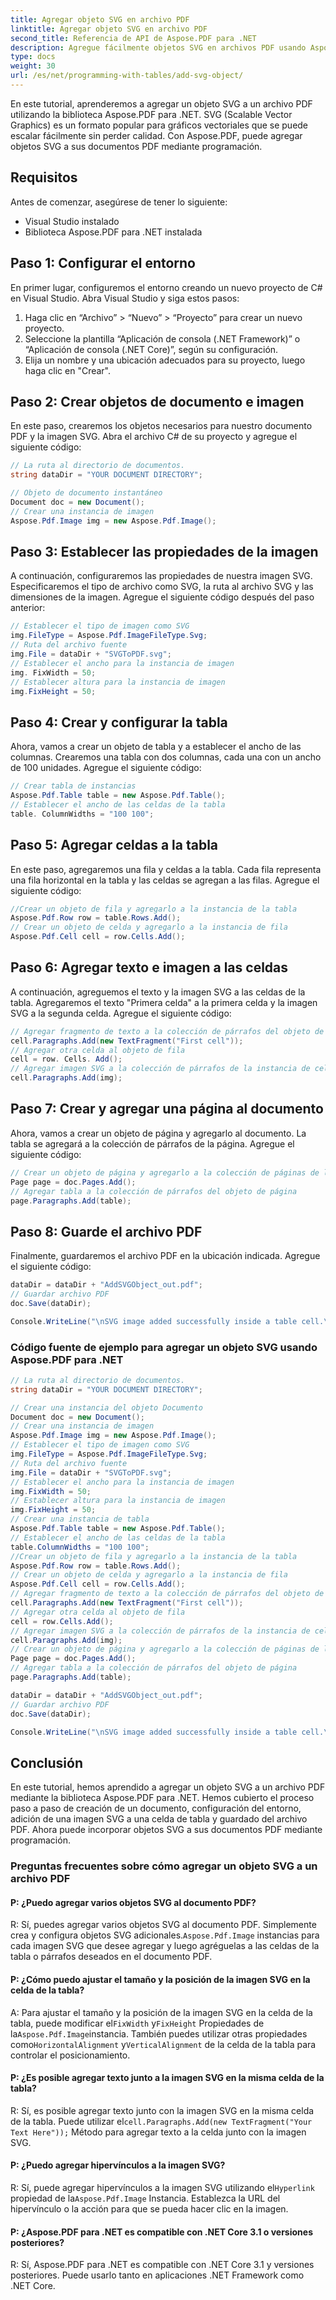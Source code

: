```yaml
---
title: Agregar objeto SVG en archivo PDF
linktitle: Agregar objeto SVG en archivo PDF
second_title: Referencia de API de Aspose.PDF para .NET
description: Agregue fácilmente objetos SVG en archivos PDF usando Aspose.PDF para .NET.
type: docs
weight: 30
url: /es/net/programming-with-tables/add-svg-object/
---
```

En este tutorial, aprenderemos a agregar un objeto SVG a un archivo PDF utilizando la biblioteca Aspose.PDF para .NET. SVG (Scalable Vector Graphics) es un formato popular para gráficos vectoriales que se puede escalar fácilmente sin perder calidad. Con Aspose.PDF, puede agregar objetos SVG a sus documentos PDF mediante programación.

## Requisitos

Antes de comenzar, asegúrese de tener lo siguiente:

- Visual Studio instalado
- Biblioteca Aspose.PDF para .NET instalada

## Paso 1: Configurar el entorno

En primer lugar, configuremos el entorno creando un nuevo proyecto de C# en Visual Studio. Abra Visual Studio y siga estos pasos:

1. Haga clic en “Archivo” > “Nuevo” > “Proyecto” para crear un nuevo proyecto.
2. Seleccione la plantilla “Aplicación de consola (.NET Framework)” o “Aplicación de consola (.NET Core)”, según su configuración.
3. Elija un nombre y una ubicación adecuados para su proyecto, luego haga clic en "Crear".

## Paso 2: Crear objetos de documento e imagen

En este paso, crearemos los objetos necesarios para nuestro documento PDF y la imagen SVG. Abra el archivo C# de su proyecto y agregue el siguiente código:

```csharp
// La ruta al directorio de documentos.
string dataDir = "YOUR DOCUMENT DIRECTORY";

// Objeto de documento instantáneo
Document doc = new Document();
// Crear una instancia de imagen
Aspose.Pdf.Image img = new Aspose.Pdf.Image();
```

## Paso 3: Establecer las propiedades de la imagen

A continuación, configuraremos las propiedades de nuestra imagen SVG. Especificaremos el tipo de archivo como SVG, la ruta al archivo SVG y las dimensiones de la imagen. Agregue el siguiente código después del paso anterior:

```csharp
// Establecer el tipo de imagen como SVG
img.FileType = Aspose.Pdf.ImageFileType.Svg;
// Ruta del archivo fuente
img.File = dataDir + "SVGToPDF.svg";
// Establecer el ancho para la instancia de imagen
img. FixWidth = 50;
// Establecer altura para la instancia de imagen
img.FixHeight = 50;
```

## Paso 4: Crear y configurar la tabla

Ahora, vamos a crear un objeto de tabla y a establecer el ancho de las columnas. Crearemos una tabla con dos columnas, cada una con un ancho de 100 unidades. Agregue el siguiente código:

```csharp
// Crear tabla de instancias
Aspose.Pdf.Table table = new Aspose.Pdf.Table();
// Establecer el ancho de las celdas de la tabla
table. ColumnWidths = "100 100";
```

## Paso 5: Agregar celdas a la tabla

En este paso, agregaremos una fila y celdas a la tabla. Cada fila representa una fila horizontal en la tabla y las celdas se agregan a las filas. Agregue el siguiente código:

```csharp
//Crear un objeto de fila y agregarlo a la instancia de la tabla
Aspose.Pdf.Row row = table.Rows.Add();
// Crear un objeto de celda y agregarlo a la instancia de fila
Aspose.Pdf.Cell cell = row.Cells.Add();
```

## Paso 6: Agregar texto e imagen a las celdas

A continuación, agreguemos el texto y la imagen SVG a las celdas de la tabla. Agregaremos el texto "Primera celda" a la primera celda y la imagen SVG a la segunda celda. Agregue el siguiente código:

```csharp
// Agregar fragmento de texto a la colección de párrafos del objeto de celda
cell.Paragraphs.Add(new TextFragment("First cell"));
// Agregar otra celda al objeto de fila
cell = row. Cells. Add();
// Agregar imagen SVG a la colección de párrafos de la instancia de celda agregada recientemente
cell.Paragraphs.Add(img);
```

## Paso 7: Crear y agregar una página al documento

Ahora, vamos a crear un objeto de página y agregarlo al documento. La tabla se agregará a la colección de párrafos de la página. Agregue el siguiente código:

```csharp
// Crear un objeto de página y agregarlo a la colección de páginas de la instancia del documento
Page page = doc.Pages.Add();
// Agregar tabla a la colección de párrafos del objeto de página
page.Paragraphs.Add(table);
```

## Paso 8: Guarde el archivo PDF

Finalmente, guardaremos el archivo PDF en la ubicación indicada. Agregue el siguiente código:

```csharp
dataDir = dataDir + "AddSVGObject_out.pdf";
// Guardar archivo PDF
doc.Save(dataDir);

Console.WriteLine("\nSVG image added successfully inside a table cell.\nFile saved at " + dataDir);
```

### Código fuente de ejemplo para agregar un objeto SVG usando Aspose.PDF para .NET

```csharp
// La ruta al directorio de documentos.
string dataDir = "YOUR DOCUMENT DIRECTORY";

// Crear una instancia del objeto Documento
Document doc = new Document();
// Crear una instancia de imagen
Aspose.Pdf.Image img = new Aspose.Pdf.Image();
// Establecer el tipo de imagen como SVG
img.FileType = Aspose.Pdf.ImageFileType.Svg;
// Ruta del archivo fuente
img.File = dataDir + "SVGToPDF.svg";
// Establecer el ancho para la instancia de imagen
img.FixWidth = 50;
// Establecer altura para la instancia de imagen
img.FixHeight = 50;
// Crear una instancia de tabla
Aspose.Pdf.Table table = new Aspose.Pdf.Table();
// Establecer el ancho de las celdas de la tabla
table.ColumnWidths = "100 100";
//Crear un objeto de fila y agregarlo a la instancia de la tabla
Aspose.Pdf.Row row = table.Rows.Add();
// Crear un objeto de celda y agregarlo a la instancia de fila
Aspose.Pdf.Cell cell = row.Cells.Add();
// Agregar fragmento de texto a la colección de párrafos del objeto de celda
cell.Paragraphs.Add(new TextFragment("First cell"));
// Agregar otra celda al objeto de fila
cell = row.Cells.Add();
// Agregar imagen SVG a la colección de párrafos de la instancia de celda agregada recientemente
cell.Paragraphs.Add(img);
// Crear un objeto de página y agregarlo a la colección de páginas de la instancia del documento
Page page = doc.Pages.Add();
// Agregar tabla a la colección de párrafos del objeto de página
page.Paragraphs.Add(table);

dataDir = dataDir + "AddSVGObject_out.pdf";
// Guardar archivo PDF
doc.Save(dataDir);

Console.WriteLine("\nSVG image added successfully inside a table cell.\nFile saved at " + dataDir);            
```

## Conclusión

En este tutorial, hemos aprendido a agregar un objeto SVG a un archivo PDF mediante la biblioteca Aspose.PDF para .NET. Hemos cubierto el proceso paso a paso de creación de un documento, configuración del entorno, adición de una imagen SVG a una celda de tabla y guardado del archivo PDF. Ahora puede incorporar objetos SVG a sus documentos PDF mediante programación.

### Preguntas frecuentes sobre cómo agregar un objeto SVG a un archivo PDF

#### P: ¿Puedo agregar varios objetos SVG al documento PDF?

 R: Sí, puedes agregar varios objetos SVG al documento PDF. Simplemente crea y configura objetos SVG adicionales.`Aspose.Pdf.Image` instancias para cada imagen SVG que desee agregar y luego agréguelas a las celdas de la tabla o párrafos deseados en el documento PDF.

#### P: ¿Cómo puedo ajustar el tamaño y la posición de la imagen SVG en la celda de la tabla?

 A: Para ajustar el tamaño y la posición de la imagen SVG en la celda de la tabla, puede modificar el`FixWidth` y`FixHeight` Propiedades de la`Aspose.Pdf.Image`instancia. También puedes utilizar otras propiedades como`HorizontalAlignment` y`VerticalAlignment` de la celda de la tabla para controlar el posicionamiento.

#### P: ¿Es posible agregar texto junto a la imagen SVG en la misma celda de la tabla?

 R: Sí, es posible agregar texto junto con la imagen SVG en la misma celda de la tabla. Puede utilizar el`cell.Paragraphs.Add(new TextFragment("Your Text Here"));` Método para agregar texto a la celda junto con la imagen SVG.

#### P: ¿Puedo agregar hipervínculos a la imagen SVG?

 R: Sí, puede agregar hipervínculos a la imagen SVG utilizando el`Hyperlink` propiedad de la`Aspose.Pdf.Image` Instancia. Establezca la URL del hipervínculo o la acción para que se pueda hacer clic en la imagen.

#### P: ¿Aspose.PDF para .NET es compatible con .NET Core 3.1 o versiones posteriores?

R: Sí, Aspose.PDF para .NET es compatible con .NET Core 3.1 y versiones posteriores. Puede usarlo tanto en aplicaciones .NET Framework como .NET Core.